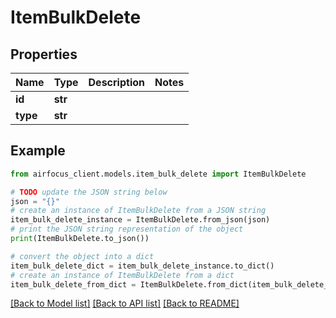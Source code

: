 # ItemBulkDelete


## Properties

Name | Type | Description | Notes
------------ | ------------- | ------------- | -------------
**id** | **str** |  | 
**type** | **str** |  | 

## Example

```python
from airfocus_client.models.item_bulk_delete import ItemBulkDelete

# TODO update the JSON string below
json = "{}"
# create an instance of ItemBulkDelete from a JSON string
item_bulk_delete_instance = ItemBulkDelete.from_json(json)
# print the JSON string representation of the object
print(ItemBulkDelete.to_json())

# convert the object into a dict
item_bulk_delete_dict = item_bulk_delete_instance.to_dict()
# create an instance of ItemBulkDelete from a dict
item_bulk_delete_from_dict = ItemBulkDelete.from_dict(item_bulk_delete_dict)
```
[[Back to Model list]](../README.md#documentation-for-models) [[Back to API list]](../README.md#documentation-for-api-endpoints) [[Back to README]](../README.md)


